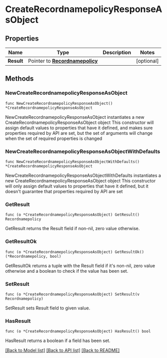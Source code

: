 # CreateRecordnamepolicyResponseAsObject

## Properties

Name | Type | Description | Notes
------------ | ------------- | ------------- | -------------
**Result** | Pointer to [**Recordnamepolicy**](Recordnamepolicy.md) |  | [optional] 

## Methods

### NewCreateRecordnamepolicyResponseAsObject

`func NewCreateRecordnamepolicyResponseAsObject() *CreateRecordnamepolicyResponseAsObject`

NewCreateRecordnamepolicyResponseAsObject instantiates a new CreateRecordnamepolicyResponseAsObject object
This constructor will assign default values to properties that have it defined,
and makes sure properties required by API are set, but the set of arguments
will change when the set of required properties is changed

### NewCreateRecordnamepolicyResponseAsObjectWithDefaults

`func NewCreateRecordnamepolicyResponseAsObjectWithDefaults() *CreateRecordnamepolicyResponseAsObject`

NewCreateRecordnamepolicyResponseAsObjectWithDefaults instantiates a new CreateRecordnamepolicyResponseAsObject object
This constructor will only assign default values to properties that have it defined,
but it doesn't guarantee that properties required by API are set

### GetResult

`func (o *CreateRecordnamepolicyResponseAsObject) GetResult() Recordnamepolicy`

GetResult returns the Result field if non-nil, zero value otherwise.

### GetResultOk

`func (o *CreateRecordnamepolicyResponseAsObject) GetResultOk() (*Recordnamepolicy, bool)`

GetResultOk returns a tuple with the Result field if it's non-nil, zero value otherwise
and a boolean to check if the value has been set.

### SetResult

`func (o *CreateRecordnamepolicyResponseAsObject) SetResult(v Recordnamepolicy)`

SetResult sets Result field to given value.

### HasResult

`func (o *CreateRecordnamepolicyResponseAsObject) HasResult() bool`

HasResult returns a boolean if a field has been set.


[[Back to Model list]](../README.md#documentation-for-models) [[Back to API list]](../README.md#documentation-for-api-endpoints) [[Back to README]](../README.md)



